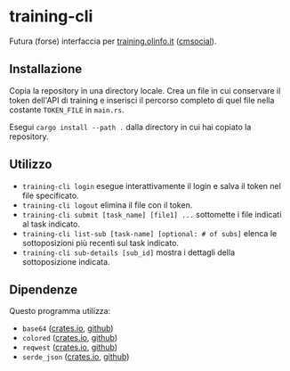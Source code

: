 training-cli
============

Futura (forse) interfaccia per [training.olinfo.it](training.olinfo.it) ([cmsocial](https://github.com/algorithm-ninja/cmsocial)).

Installazione
-------------

Copia la repository in una directory locale.
Crea un file in cui conservare il token dell'API di training e inserisci il percorso completo di quel file nella costante `TOKEN_FILE` in `main.rs`.

Esegui `cargo install --path .` dalla directory in cui hai copiato la repository.

Utilizzo
--------

* `training-cli login` esegue interattivamente il login e salva il token nel file specificato.
* `training-cli logout` elimina il file con il token.
* `training-cli submit [task_name] [file1] ...` sottomette i file indicati al task indicato.
* `training-cli list-sub [task-name] [optional: # of subs]` elenca le sottoposizioni più recenti sul task indicato.
* `training-cli sub-details [sub_id]` mostra i dettagli della sottoposizione indicata.

Dipendenze
----------
Questo programma utilizza:
* `base64` ([crates.io](https://crates.io/crates/base64), [github](https://github.com/marshallpierce/rust-base64))
* `colored` ([crates.io](https://crates.io/crates/colored), [github](https://github.com/mackwic/colored))
* `reqwest` ([crates.io](https://crates.io/crates/reqwest), [github](https://github.com/seanmonstar/reqwest))
* `serde_json` ([crates.io](https://crates.io/crates/serde_json), [github](https://github.com/serde-rs/json))